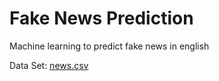# Fake News Prediction
Machine learning to predict fake news in english

Data Set: [news.csv](https://drive.google.com/file/d/1er9NJTLUA3qnRuyhfzuN0XUsoIC4a-_q/view)
